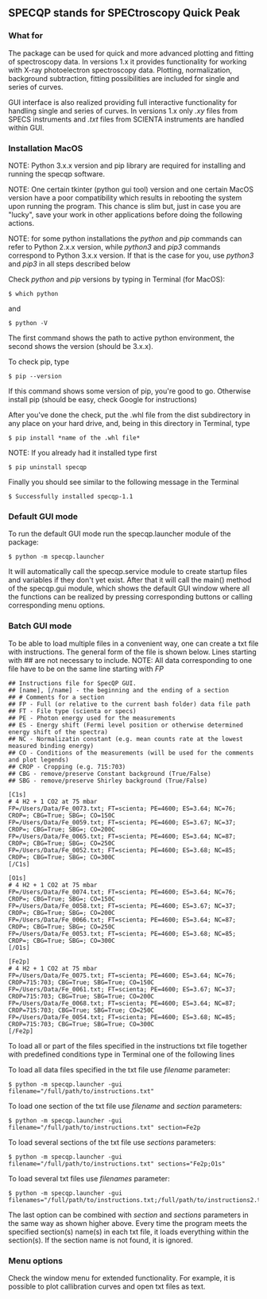 ## SPECQP stands for SPECtroscopy Quick Peak

### What for

The package can be used for quick and more advanced plotting and fitting of spectroscopy
data. In versions 1.x it provides functionality for working with X-ray photoelectron spectroscopy
data. Plotting, normalization, background subtraction, fitting possibilities are included for 
single and series of curves.
 
GUI interface is also realized providing full interactive functionality for handling single
and series of curves. In versions 1.x only *.xy* files from SPECS instruments and *.txt* files
from SCIENTA instruments are handled within GUI.

### Installation MacOS

NOTE: Python 3.x.x version and pip library are required for installing and running the specqp software.

NOTE: One certain tkinter (python gui tool) version and one certain MacOS version have a poor compatibility which
results in rebooting the system upon running the program. This chance is slim but, just in case you are "lucky",
save your work in other applications before doing the following actions.

NOTE: for some python installations the *python* and *pip* commands can refer to Python 2.x.x version, while *python3*
and *pip3* commands correspond to Python 3.x.x version. If that is the case for you, use *python3* and *pip3* in all
steps described below

Check *python* and *pip* versions by typing in Terminal (for MacOS):

    $ which python

and

    $ python -V

The first command shows the path to active python environment, the second shows the version (should be 3.x.x).

To check pip, type

    $ pip --version

If this command shows some version of pip, you're good to go.
Otherwise install pip (should be easy, check Google for instructions)

After you've done the check, put the .whl file from the dist subdirectory in any place on your hard drive,
and, being in this directory in Terminal, type

    $ pip install *name of the .whl file*

NOTE: If you already had it installed type first

    $ pip uninstall specqp

Finally you should see similar to the following message in the Terminal

    $ Successfully installed specqp-1.1

### Default GUI mode

To run the default GUI mode run the specqp.launcher module of the package:

    $ python -m specqp.launcher

It will automatically call the specqp.service module to create startup files and variables
if they don't yet exist. After that it will call the main() method of the specqp.gui module,
which shows the default GUI window where all the functions can be realized by pressing
corresponding buttons or calling corresponding menu options.

### Batch GUI mode

To be able to load multiple files in a convenient way, one can create a txt file with instructions.
The general form of the file is shown below. Lines starting with ## are not necessary to include.
NOTE: All data corresponding to one file have to be on the same line starting with *FP*

    ## Instructions file for SpecQP GUI.
    ## [name], [/name] - the beginning and the ending of a section
    ## # Comments for a section
    ## FP - Full (or relative to the current bash folder) data file path
    ## FT - File type (scienta or specs)
    ## PE - Photon energy used for the measurements
    ## ES - Energy shift (Fermi level position or otherwise determined energy shift of the spectra)
    ## NC - Normalizatin constant (e.g. mean counts rate at the lowest measured binding energy)
    ## CO - Conditions of the measurements (will be used for the comments and plot legends)
    ## CROP - Cropping (e.g. 715:703)
    ## CBG - remove/preserve Constant background (True/False)
    ## SBG - remove/preserve Shirley background (True/False)
    
    [C1s]
    # 4 H2 + 1 CO2 at 75 mbar
    FP=/Users/Data/Fe_0073.txt; FT=scienta; PE=4600; ES=3.64; NC=76; CROP=; CBG=True; SBG=; CO=150C
    FP=/Users/Data/Fe_0059.txt; FT=scienta; PE=4600; ES=3.67; NC=37; CROP=; CBG=True; SBG=; CO=200C
    FP=/Users/Data/Fe_0065.txt; FT=scienta; PE=4600; ES=3.64; NC=87; CROP=; CBG=True; SBG=; CO=250C
    FP=/Users/Data/Fe_0052.txt; FT=scienta; PE=4600; ES=3.68; NC=85; CROP=; CBG=True; SBG=; CO=300C
    [/C1s]
    
    [O1s]
    # 4 H2 + 1 CO2 at 75 mbar
    FP=/Users/Data/Fe_0074.txt; FT=scienta; PE=4600; ES=3.64; NC=76; CROP=; CBG=True; SBG=; CO=150C
    FP=/Users/Data/Fe_0058.txt; FT=scienta; PE=4600; ES=3.67; NC=37; CROP=; CBG=True; SBG=; CO=200C
    FP=/Users/Data/Fe_0066.txt; FT=scienta; PE=4600; ES=3.64; NC=87; CROP=; CBG=True; SBG=; CO=250C
    FP=/Users/Data/Fe_0053.txt; FT=scienta; PE=4600; ES=3.68; NC=85; CROP=; CBG=True; SBG=; CO=300C
    [/O1s]
    
    [Fe2p]
    # 4 H2 + 1 CO2 at 75 mbar
    FP=/Users/Data/Fe_0075.txt; FT=scienta; PE=4600; ES=3.64; NC=76; CROP=715:703; CBG=True; SBG=True; CO=150C
    FP=/Users/Data/Fe_0061.txt; FT=scienta; PE=4600; ES=3.67; NC=37; CROP=715:703; CBG=True; SBG=True; CO=200C
    FP=/Users/Data/Fe_0068.txt; FT=scienta; PE=4600; ES=3.64; NC=87; CROP=715:703; CBG=True; SBG=True; CO=250C
    FP=/Users/Data/Fe_0054.txt; FT=scienta; PE=4600; ES=3.68; NC=85; CROP=715:703; CBG=True; SBG=True; CO=300C
    [/Fe2p]
    
To load all or part of the files specified in the instructions txt file together with predefined conditions type in Terminal
one of the following lines

To load all data files specified in the txt file use *filename* parameter:

    $ python -m specqp.launcher -gui filename="/full/path/to/instructions.txt"

To load one section of the txt file use *filename* and *section* parameters:

    $ python -m specqp.launcher -gui filename="/full/path/to/instructions.txt" section=Fe2p

To load several sections of the txt file use *sections* parameters:

    $ python -m specqp.launcher -gui filename="/full/path/to/instructions.txt" sections="Fe2p;O1s"

To load several txt files use *filenames* parameter:

    $ python -m specqp.launcher -gui filenames="/full/path/to/instructions.txt;/full/path/to/instructions2.txt"

The last option can be combined with *section* and *sections* parameters in the same way as shown higher above.
Every time the program meets the specified section(s) name(s) in each txt file, it loads everything within the section(s).
If the section name is not found, it is ignored.

### Menu options

Check the window menu for extended functionality.
For example, it is possible to plot callibration curves and open txt files as text. 